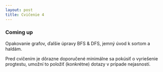```yaml
---
layout: post
title: Cvičenie 4
---
```


### Coming up
Opakovanie grafov, ďalšie úpravy BFS & DFS, jemný úvod k sortom a haldám.

Pred cvičením je dôrazne doporučené minimálne sa pokúsiť o vyriešenie progtestu,
umožní to položiť (konkrétne) dotazy v prípade nejasností.
